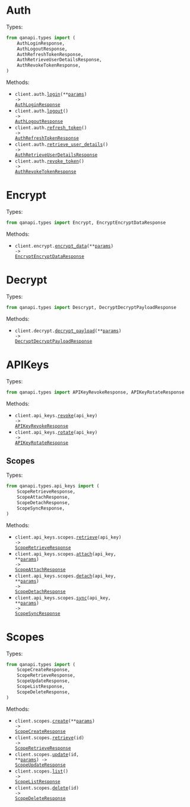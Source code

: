 # Auth

Types:

```python
from qanapi.types import (
    AuthLoginResponse,
    AuthLogoutResponse,
    AuthRefreshTokenResponse,
    AuthRetrieveUserDetailsResponse,
    AuthRevokeTokenResponse,
)
```

Methods:

- <code title="post /auth/login">client.auth.<a href="./src/qanapi/resources/auth.py">login</a>(\*\*<a href="src/qanapi/types/auth_login_params.py">params</a>) -> <a href="./src/qanapi/types/auth_login_response.py">AuthLoginResponse</a></code>
- <code title="post /auth/logout">client.auth.<a href="./src/qanapi/resources/auth.py">logout</a>() -> <a href="./src/qanapi/types/auth_logout_response.py">AuthLogoutResponse</a></code>
- <code title="post /auth/refresh">client.auth.<a href="./src/qanapi/resources/auth.py">refresh_token</a>() -> <a href="./src/qanapi/types/auth_refresh_token_response.py">AuthRefreshTokenResponse</a></code>
- <code title="get /auth/userdetails">client.auth.<a href="./src/qanapi/resources/auth.py">retrieve_user_details</a>() -> <a href="./src/qanapi/types/auth_retrieve_user_details_response.py">AuthRetrieveUserDetailsResponse</a></code>
- <code title="post /auth/revoke">client.auth.<a href="./src/qanapi/resources/auth.py">revoke_token</a>() -> <a href="./src/qanapi/types/auth_revoke_token_response.py">AuthRevokeTokenResponse</a></code>

# Encrypt

Types:

```python
from qanapi.types import Encrypt, EncryptEncryptDataResponse
```

Methods:

- <code title="post /encrypt">client.encrypt.<a href="./src/qanapi/resources/encrypt.py">encrypt_data</a>(\*\*<a href="src/qanapi/types/encrypt_encrypt_data_params.py">params</a>) -> <a href="./src/qanapi/types/encrypt_encrypt_data_response.py">EncryptEncryptDataResponse</a></code>

# Decrypt

Types:

```python
from qanapi.types import Descrypt, DecryptDecryptPayloadResponse
```

Methods:

- <code title="post /decrypt">client.decrypt.<a href="./src/qanapi/resources/decrypt.py">decrypt_payload</a>(\*\*<a href="src/qanapi/types/decrypt_decrypt_payload_params.py">params</a>) -> <a href="./src/qanapi/types/decrypt_decrypt_payload_response.py">DecryptDecryptPayloadResponse</a></code>

# APIKeys

Types:

```python
from qanapi.types import APIKeyRevokeResponse, APIKeyRotateResponse
```

Methods:

- <code title="patch /api-keys/{apiKey}/revoke">client.api_keys.<a href="./src/qanapi/resources/api_keys/api_keys.py">revoke</a>(api_key) -> <a href="./src/qanapi/types/api_key_revoke_response.py">APIKeyRevokeResponse</a></code>
- <code title="patch /api-keys/{apiKey}/rotate">client.api_keys.<a href="./src/qanapi/resources/api_keys/api_keys.py">rotate</a>(api_key) -> <a href="./src/qanapi/types/api_key_rotate_response.py">APIKeyRotateResponse</a></code>

## Scopes

Types:

```python
from qanapi.types.api_keys import (
    ScopeRetrieveResponse,
    ScopeAttachResponse,
    ScopeDetachResponse,
    ScopeSyncResponse,
)
```

Methods:

- <code title="get /api-keys/{apiKey}/scopes">client.api_keys.scopes.<a href="./src/qanapi/resources/api_keys/scopes.py">retrieve</a>(api_key) -> <a href="./src/qanapi/types/api_keys/scope_retrieve_response.py">ScopeRetrieveResponse</a></code>
- <code title="post /api-keys/{apiKey}/scopes/attach">client.api_keys.scopes.<a href="./src/qanapi/resources/api_keys/scopes.py">attach</a>(api_key, \*\*<a href="src/qanapi/types/api_keys/scope_attach_params.py">params</a>) -> <a href="./src/qanapi/types/api_keys/scope_attach_response.py">ScopeAttachResponse</a></code>
- <code title="post /api-keys/{apiKey}/scopes/detach">client.api_keys.scopes.<a href="./src/qanapi/resources/api_keys/scopes.py">detach</a>(api_key, \*\*<a href="src/qanapi/types/api_keys/scope_detach_params.py">params</a>) -> <a href="./src/qanapi/types/api_keys/scope_detach_response.py">ScopeDetachResponse</a></code>
- <code title="post /api-keys/{apiKey}/scopes/sync">client.api_keys.scopes.<a href="./src/qanapi/resources/api_keys/scopes.py">sync</a>(api_key, \*\*<a href="src/qanapi/types/api_keys/scope_sync_params.py">params</a>) -> <a href="./src/qanapi/types/api_keys/scope_sync_response.py">ScopeSyncResponse</a></code>

# Scopes

Types:

```python
from qanapi.types import (
    ScopeCreateResponse,
    ScopeRetrieveResponse,
    ScopeUpdateResponse,
    ScopeListResponse,
    ScopeDeleteResponse,
)
```

Methods:

- <code title="post /scopes">client.scopes.<a href="./src/qanapi/resources/scopes.py">create</a>(\*\*<a href="src/qanapi/types/scope_create_params.py">params</a>) -> <a href="./src/qanapi/types/scope_create_response.py">ScopeCreateResponse</a></code>
- <code title="get /scopes/{id}">client.scopes.<a href="./src/qanapi/resources/scopes.py">retrieve</a>(id) -> <a href="./src/qanapi/types/scope_retrieve_response.py">ScopeRetrieveResponse</a></code>
- <code title="put /scopes/{id}">client.scopes.<a href="./src/qanapi/resources/scopes.py">update</a>(id, \*\*<a href="src/qanapi/types/scope_update_params.py">params</a>) -> <a href="./src/qanapi/types/scope_update_response.py">ScopeUpdateResponse</a></code>
- <code title="get /scopes">client.scopes.<a href="./src/qanapi/resources/scopes.py">list</a>() -> <a href="./src/qanapi/types/scope_list_response.py">ScopeListResponse</a></code>
- <code title="delete /scopes/{id}">client.scopes.<a href="./src/qanapi/resources/scopes.py">delete</a>(id) -> <a href="./src/qanapi/types/scope_delete_response.py">ScopeDeleteResponse</a></code>
